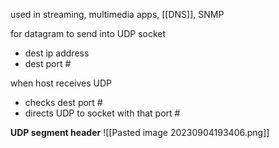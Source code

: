 used in streaming, multimedia apps, [[DNS]], SNMP

for datagram to send into UDP socket 
- dest ip address
- dest port #

when host receives UDP 
- checks dest port #
- directs UDP to socket with that port #

**UDP segment header**
![[Pasted image 20230904193406.png]]

